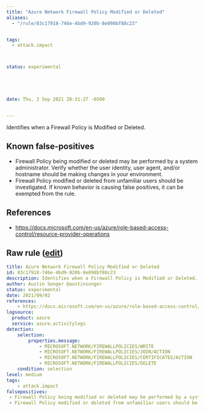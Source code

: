 ```yaml
---
title: "Azure Network Firewall Policy Modified or Deleted"
aliases:
  - "/rule/83c17918-746e-4bd9-920b-8e098bf88c23"


tags:
  - attack.impact



status: experimental





date: Thu, 2 Sep 2021 20:31:27 -0500


---
```


Identifies when a Firewall Policy is Modified or Deleted.

<!--more-->


## Known false-positives

* Firewall Policy being modified or deleted may be performed by a system administrator. Verify whether the user identity, user agent, and/or hostname should be making changes in your environment.
* Firewall Policy modified or deleted from unfamiliar users should be investigated. If known behavior is causing false positives, it can be exempted from the rule.



## References

* https://docs.microsoft.com/en-us/azure/role-based-access-control/resource-provider-operations


## Raw rule ([edit](https://github.com/SigmaHQ/sigma/edit/master/rules/cloud/azure/azure_network_firewall_policy_modified_or_deleted.yml))
```yaml
title: Azure Network Firewall Policy Modified or Deleted
id: 83c17918-746e-4bd9-920b-8e098bf88c23
description: Identifies when a Firewall Policy is Modified or Deleted.
author: Austin Songer @austinsonger
status: experimental
date: 2021/09/02
references:
    - https://docs.microsoft.com/en-us/azure/role-based-access-control/resource-provider-operations
logsource:
  product: azure
  service: azure.activitylogs
detection:
    selection:
        properties.message: 
            - MICROSOFT.NETWORK/FIREWALLPOLICIES/WRITE
            - MICROSOFT.NETWORK/FIREWALLPOLICIES/JOIN/ACTION
            - MICROSOFT.NETWORK/FIREWALLPOLICIES/CERTIFICATES/ACTION
            - MICROSOFT.NETWORK/FIREWALLPOLICIES/DELETE
    condition: selection
level: medium
tags:
    - attack.impact
falsepositives:
 - Firewall Policy being modified or deleted may be performed by a system administrator. Verify whether the user identity, user agent, and/or hostname should be making changes in your environment. 
 - Firewall Policy modified or deleted from unfamiliar users should be investigated. If known behavior is causing false positives, it can be exempted from the rule.

```
